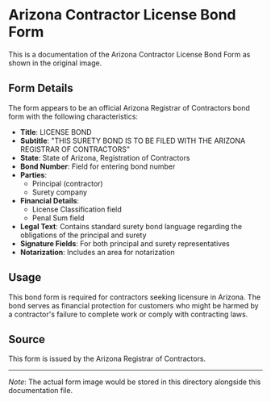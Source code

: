 # Arizona Contractor License Bond Form

This is a documentation of the Arizona Contractor License Bond Form as shown in the original image.

## Form Details

The form appears to be an official Arizona Registrar of Contractors bond form with the following characteristics:

- **Title**: LICENSE BOND
- **Subtitle**: "THIS SURETY BOND IS TO BE FILED WITH THE ARIZONA REGISTRAR OF CONTRACTORS"
- **State**: State of Arizona, Registration of Contractors
- **Bond Number**: Field for entering bond number
- **Parties**:
  - Principal (contractor)
  - Surety company
- **Financial Details**:
  - License Classification field
  - Penal Sum field
- **Legal Text**: Contains standard surety bond language regarding the obligations of the principal and surety
- **Signature Fields**: For both principal and surety representatives
- **Notarization**: Includes an area for notarization

## Usage

This bond form is required for contractors seeking licensure in Arizona. The bond serves as financial protection for customers who might be harmed by a contractor's failure to complete work or comply with contracting laws.

## Source

This form is issued by the Arizona Registrar of Contractors.

---

*Note*: The actual form image would be stored in this directory alongside this documentation file.
